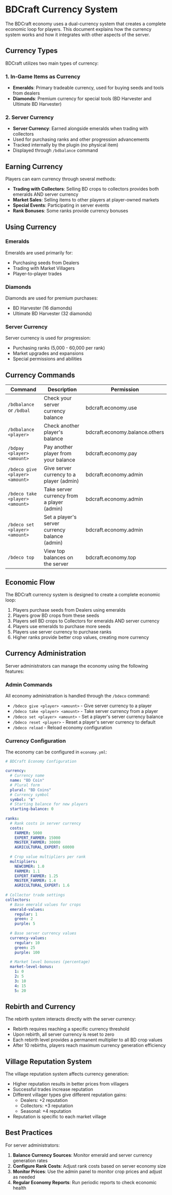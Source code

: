 # BDCraft Currency System

The BDCraft economy uses a dual-currency system that creates a complete economic loop for players. This document explains how the currency system works and how it integrates with other aspects of the server.

## Currency Types

BDCraft utilizes two main types of currency:

### 1. In-Game Items as Currency

- **Emeralds**: Primary tradeable currency, used for buying seeds and tools from dealers
- **Diamonds**: Premium currency for special tools (BD Harvester and Ultimate BD Harvester)

### 2. Server Currency

- **Server Currency**: Earned alongside emeralds when trading with collectors
- Used for purchasing ranks and other progression advancements
- Tracked internally by the plugin (no physical item)
- Displayed through `/bdbalance` command

## Earning Currency

Players can earn currency through several methods:

- **Trading with Collectors**: Selling BD crops to collectors provides both emeralds AND server currency
- **Market Sales**: Selling items to other players at player-owned markets
- **Special Events**: Participating in server events
- **Rank Bonuses**: Some ranks provide currency bonuses

## Using Currency

### Emeralds

Emeralds are used primarily for:
- Purchasing seeds from Dealers
- Trading with Market Villagers
- Player-to-player trades

### Diamonds

Diamonds are used for premium purchases:
- BD Harvester (16 diamonds)
- Ultimate BD Harvester (32 diamonds)

### Server Currency

Server currency is used for progression:
- Purchasing ranks (5,000 - 60,000 per rank)
- Market upgrades and expansions
- Special permissions and abilities

## Currency Commands

| Command | Description | Permission |
|---------|-------------|------------|
| `/bdbalance` or `/bdbal` | Check your server currency balance | bdcraft.economy.use |
| `/bdbalance <player>` | Check another player's balance | bdcraft.economy.balance.others |
| `/bdpay <player> <amount>` | Pay another player from your balance | bdcraft.economy.pay |
| `/bdeco give <player> <amount>` | Give server currency to a player (admin) | bdcraft.economy.admin |
| `/bdeco take <player> <amount>` | Take server currency from a player (admin) | bdcraft.economy.admin |
| `/bdeco set <player> <amount>` | Set a player's server currency balance (admin) | bdcraft.economy.admin |
| `/bdeco top` | View top balances on the server | bdcraft.economy.top |

## Economic Flow

The BDCraft currency system is designed to create a complete economic loop:

1. Players purchase seeds from Dealers using emeralds
2. Players grow BD crops from these seeds
3. Players sell BD crops to Collectors for emeralds AND server currency
4. Players use emeralds to purchase more seeds
5. Players use server currency to purchase ranks
6. Higher ranks provide better crop values, creating more currency

## Currency Administration

Server administrators can manage the economy using the following features:

### Admin Commands

All economy administration is handled through the `/bdeco` command:

- `/bdeco give <player> <amount>` - Give server currency to a player
- `/bdeco take <player> <amount>` - Take server currency from a player
- `/bdeco set <player> <amount>` - Set a player's server currency balance
- `/bdeco reset <player>` - Reset a player's server currency to default
- `/bdeco reload` - Reload economy configuration

### Currency Configuration

The economy can be configured in `economy.yml`:

```yaml
# BDCraft Economy Configuration

currency:
  # Currency name
  name: "BD Coin"
  # Plural form
  plural: "BD Coins"
  # Currency symbol
  symbol: "฿"
  # Starting balance for new players
  starting-balance: 0
  
ranks:
  # Rank costs in server currency
  costs:
    FARMER: 5000
    EXPERT_FARMER: 15000
    MASTER_FARMER: 30000
    AGRICULTURAL_EXPERT: 60000
  
  # Crop value multipliers per rank
  multipliers:
    NEWCOMER: 1.0
    FARMER: 1.1
    EXPERT_FARMER: 1.25
    MASTER_FARMER: 1.4
    AGRICULTURAL_EXPERT: 1.6
    
# Collector trade settings
collectors:
  # Base emerald values for crops
  emerald-values:
    regular: 1
    green: 2
    purple: 5
    
  # Base server currency values
  currency-values:
    regular: 10
    green: 25
    purple: 100
    
  # Market level bonuses (percentage)
  market-level-bonus:
    1: 0
    2: 5
    3: 10
    4: 15
    5: 20
```

## Rebirth and Currency

The rebirth system interacts directly with the server currency:

- Rebirth requires reaching a specific currency threshold
- Upon rebirth, all server currency is reset to zero
- Each rebirth level provides a permanent multiplier to all BD crop values
- After 10 rebirths, players reach maximum currency generation efficiency

## Village Reputation System

The village reputation system affects currency generation:

- Higher reputation results in better prices from villagers
- Successful trades increase reputation
- Different villager types give different reputation gains:
  - Dealers: +2 reputation
  - Collectors: +3 reputation
  - Seasonal: +4 reputation
- Reputation is specific to each market village

## Best Practices

For server administrators:

1. **Balance Currency Sources**: Monitor emerald and server currency generation rates
2. **Configure Rank Costs**: Adjust rank costs based on server economy size
3. **Monitor Prices**: Use the admin panel to monitor crop prices and adjust as needed
4. **Regular Economy Reports**: Run periodic reports to check economic health